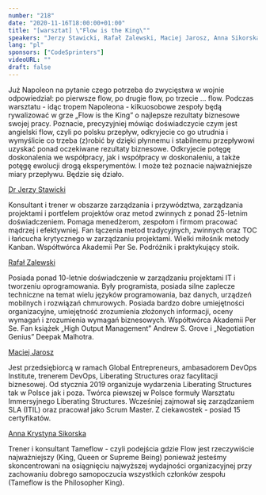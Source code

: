 ```yaml
---
number: "218"
date: "2020-11-16T18:00:00+01:00"
title: "[warsztat] \"Flow is the King\""
speakers: "Jerzy Stawicki, Rafał Zalewski, Maciej Jarosz, Anna Sikorska"
lang: "pl"
sponsors: ["CodeSprinters"]
videoURL: ""
draft: false
---
```


Już Napoleon na pytanie czego potrzeba do zwycięstwa w wojnie odpowiedział: po pierwsze flow, po drugie flow, po trzecie … flow. Podczas warsztatu - idąc tropem Napoleona - kilkuosobowe zespoły będą rywalizować w grze „Flow is the King” o najlepsze rezultaty biznesowe swojej pracy.
Poznacie, precyzyjniej mówiąc doświadczycie czym jest angielski flow, czyli po polsku przepływ, odkryjecie co go utrudnia i wymyślicie co trzeba (z)robić by dzięki płynnemu i stabilnemu przepływowi uzyskać ponad oczekiwane rezultaty biznesowe. Odkryjecie potęgę doskonalenia we współpracy, jak i współpracy w doskonaleniu, a także potęgę ewolucji drogą eksperymentów. I może też poznacie najważniejsze miary przepływu.
Będzie się działo.


<a href="https://www.linkedin.com/in/jerzy-stawicki-5336ba" target="_blank">Dr Jerzy Stawicki</a> 

Konsultant i trener w obszarze zarządzania i przywództwa, zarządzania projektami i portfelem projektów oraz metod zwinnych z ponad 25-letnim doświadczeniem. Pomaga menedżerom, zespołom i firmom pracować mądrzej i efektywniej. Fan łączenia metod tradycyjnych, zwinnych oraz TOC i łańcucha krytycznego w zarządzaniu projektami. Wielki miłośnik metody Kanban. Współtwórca Akademii Per Se. Podróżnik i praktykujący stoik.

<a href="https://www.linkedin.com/in/rafalzalewski/" target="_blank">Rafał Zalewski</a> 

Posiada ponad 10-letnie doświadczenie w zarządzaniu projektami IT i tworzeniu oprogramowania. Były programista, posiada silne zaplecze techniczne na temat wielu języków programowania, baz danych, urządzeń mobilnych i rozwiązań chmurowych. Posiada bardzo dobre umiejętności organizacyjne, umiejętność zrozumienia złożonych informacji, oceny wymagań i zrozumienia wymagań biznesowych. Współtwórca Akademii Per Se. Fan książek „High Output Management” Andrew S. Grove i „Negotiation Genius” Deepak Malhotra.

<a href="https://www.linkedin.com/in/maciekjarosz/" target="_blank">Maciej Jarosz</a> 

Jest przedsiębiorcą w ramach Global Entrepreneurs, ambasadorem DevOps Institute, trenerem DevOps, Liberating Structures oraz facylitacji biznesowej. Od stycznia 2019 organizuje wydarzenia Liberating Structures tak w Polsce jak i poza. Twórca piewszej w Polsce formuły Warsztatu Immersyjnego Liberating Structures. Wcześniej zajmował się zarządzaniem SLA (ITIL) oraz pracował jako Scrum Master. Z ciekawostek - posiad 15 certyfikatów.

<a href="www.linkedin.com/in/annasikorska1" target="_blank">Anna Krystyna Sikorska</a> 


Trener i konsultant Tameflow - czyli podejścia gdzie Flow jest rzeczywiście najważniejszy (King, Queen or Supreme Being) ponieważ jesteśmy skoncentrowani na osiągnięciu najwyższej wydajności organizacyjnej przy zachowaniu dobrego samopoczucia wszystkich członków zespołu (Tameflow is the Philosopher King).


